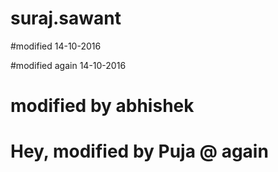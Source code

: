 # suraj.sawant

#modified 14-10-2016

#modified again 14-10-2016
# modified by abhishek
# Hey, modified by Puja @ again